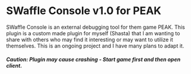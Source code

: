 # SWaffle Console v1.0 for PEAK
SWaffle Console is an external debugging tool for them game PEAK. This plugin is a custom made plugin for myself (Shasta) that I am wanting to share with others who may find it interesting or may want to utilize it themselves. This is an ongoing project and I have many plans to adapt it. 

##### Caution: Plugin may cause crashing - Start game first and then open client.
